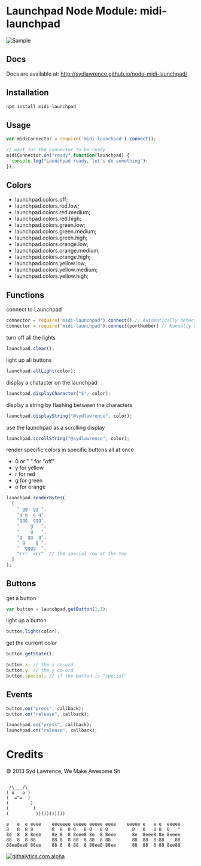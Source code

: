Launchpad Node Module: midi-launchpad
=====================================

![Sample](https://raw.github.com/sydlawrence/node-midi-launchpad/gh-pages/public/example.gif)

Docs
----

Docs are available at: http://sydlawrence.github.io/node-midi-launchpad/

Installation
------------
```js
npm install midi-launchpad
```
Usage
-----
```js
var midiConnector = require('midi-launchpad').connect();

// wait for the connector to be ready
midiConnector.on("ready",function(launchpad) {
  console.log("Launchpad ready, let's do something");
});
```
Colors
------

- launchpad.colors.off;
- launchpad.colors.red.low;
- launchpad.colors.red.medium;
- launchpad.colors.red.high;
- launchpad.colors.green.low;
- launchpad.colors.green.medium;
- launchpad.colors.green.high;
- launchpad.colors.orange.low;
- launchpad.colors.orange.medium;
- launchpad.colors.orange.high;
- launchpad.colors.yellow.low;
- launchpad.colors.yellow.medium;
- launchpad.colors.yellow.high;

Functions
---------

connect to Launchpad
```js
connector = require('midi-launchpad').connect() // Automatically detect Launchpad
connector = require('midi-launchpad').connect(portNumber) // Manually specify port number
```

turn off all the lights
```js
launchpad.clear();
```

light up all buttons
```js
launchpad.allLight(color);
```

display a chatacter on the launchpad
```js
launchpad.displayCharacter("S", color);
```

display a string by flashing between the characters
```js
launchpad.displayString("@sydlawrence", color);
```

use the launchpad as a scrolling display
```js
launchpad.scrollString("@sydlawrence", color);
```

render specific colors in specific buttons all at once
- 0 or " " for "off"
- y for yellow
- r for red
- g for green
- o for orange

```js
launchpad.renderBytes(
  [
    " gg  gg ",
    "g g  g g",
    "ggg  ggg",
    "    g   ",
    "    g   ",
    "g  gg  g",
    " g    g ",
    "  gggg  ",
    "rrr  rrr"  // the special row at the top
  ]
);
```

Buttons
-------

get a button 
```js
var button = launchpad.getButton(1,1);
```

light up a button
```js
button.light(color);
```

get the current color
```js
button.getState();
```

```js
button.x; // the x co-ord
button.y; // the y co-ord
button.special; // if the button is "special"
```

Events
------
```js
button.on("press", callback);
button.on("release", callback);
```

```js
launchpad.on("press", callback);
launchpad.on("release", callback);
```

Credits
=======

&copy; 2013 Syd Lawrence, We Make Awesome Sh
```

 /\___/\
( o   o )
(  =^=  )
(        )
(         )
(          )))))))))))

e   e  e eeee    eeeeeee eeeee eeeee eeee    eeeee e   e e  eeeee
8   8  8 8       8  8  8 8   8 8   8 8         8   8   8 8  8   "
8e  8  8 8eee    8e 8  8 8eee8 8e  8 8eee      8e  8eee8 8e 8eeee
88  8  8 88      88 8  8 88  8 88  8 88        88  88  8 88    88
88ee8ee8 88ee    88 8  8 88  8 88ee8 88ee      88  88  8 88 8ee88
```
[![githalytics.com alpha](https://cruel-carlota.pagodabox.com/c0082c609b5ded571004d45891986c73 "githalytics.com")](http://githalytics.com/sydlawrence/node-midi-launchpad)